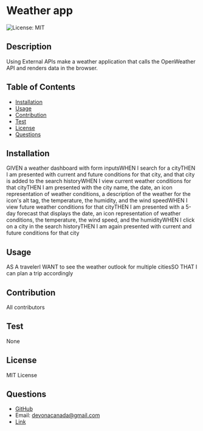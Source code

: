 
# Weather app
  ![License: MIT](https://img.shields.io/badge/License-MIT-yellow.svg)
  ## Description
  Using External APIs make a weather application that calls the OpenWeather API and renders data in the browser.
  ## Table of Contents
  - [Installation](#installation)
  - [Usage](#usage)
  - [Contribution](#contribution)
  - [Test](#test)
  - [License](#license)
  - [Questions](#questions)
  ## Installation
  GIVEN a weather dashboard with form inputsWHEN I search for a cityTHEN I am presented with current and future conditions for that city, and that city is added to the search historyWHEN I view current weather conditions for that cityTHEN I am presented with the city name, the date, an icon representation of weather conditions, a description of the weather for the icon's alt tag, the temperature, the humidity, and the wind speedWHEN I view future weather conditions for that cityTHEN I am presented with a 5-day forecast that displays the date, an icon representation of weather conditions, the temperature, the wind speed, and the humidityWHEN I click on a city in the search historyTHEN I am again presented with current and future conditions for that city
  ## Usage
  AS A travelerI WANT to see the weather outlook for multiple citiesSO THAT I can plan a trip accordingly
  ## Contribution
  All contributors
  ## Test
  None
  ## License
  MIT License
  ## Questions
  - [GitHub](TivonaDe)
  - Email: devonacanada@gmail.com
  - [Link]( https://github.com/TivonaDe/02-Challenge)

